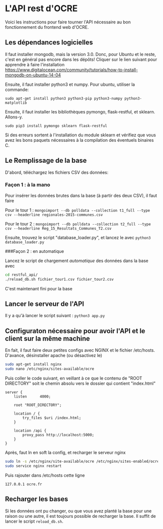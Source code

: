 # L'API rest d'OCRE

Voici les instructions pour faire tourner l'API nécessaire au bon fonctionnement du frontend web d'OCRE.

## Les dépendances logicielles

Il faut installer mongodb, mais la version 3.0. Donc, pour Ubuntu et le reste, c'est en général pas encore dans les dépôts!
Cliquer sur le lien suivant pour apprendre à faire l'installation https://www.digitalocean.com/community/tutorials/how-to-install-mongodb-on-ubuntu-14-04

Ensuite, il faut installer python3 et numpy. Pour ubuntu, utiliser la commande:

`sudo apt-get install python3 python3-pip python3-numpy python3-matplotlib`


Ensuite, il faut installer les bibliothèques pymongo, flask-restful, et sklearn. Allons-y.

`sudo pip3 install pymongo sklearn flask-restful`

Si des erreurs sortent à l'installation  du module sklearn et vérifiez que vous avez les bons paquets nécessaires à la compilation des éventuels binaires C.

## Le Remplissage de la base

D'abord, téléchargez les fichiers CSV des données:

### Façon 1 : à la mano
Pour insérer les données brutes dans la base (à partir des deux CSV), il faut faire

Pour le tour 1 :
`mongoimport --db polldata --collection t1_full --type csv --headerline regionales-2015-communes.csv`

Pour le tour 2 :
`mongoimport --db polldata --collection t2_full --type csv --headerline Reg_15_Resultats_Communes_T2.csv`


Ensuite, trouvez le script "database_loader.py", et lancez le avec
`python3 database_loader.py`

###Façon 2 : en automatique

Lancez le script de chargement *automatique* des données dans la base avec

```bash
cd restful_api/
./reload_db.sh fichier_tour1.csv fichier_tour2.csv
```

C'est maintenant fini pour la base

## Lancer le serveur de l'API

Il y a qu'à lancer le script suivant :
`python3 app.py`

## Configuraton nécessaire pour avoir l'API et le client sur la même machine

En fait, il faut faire deux petites configs avec NGINX et le fichier /etc/hosts. D'avance, désinstaller apache (ou désactivez le)

```bash
sudo apt-get install nginx
sudo nano /etc/nginx/sites-available/ocre
```

Puis coller le code suivant, en veillant à ce que le contenu de "ROOT DIRECTORY" soit le chemin absolu vers le dossier qui contient "index.html"

```nginx
server {
    listen      4000;

    root "ROOT_DIRECTORY";

    location / {
        try_files $uri /index.html;
    }

    location /api {
        proxy_pass http://localhost:5000;
    }
}
```

Après, faut ln en soft la config, et recharger le serveur nginx

```bash
sudo ln -s /etc/nginx/site-available/ocre /etc/nginx/sites-enabled/ocre
sudo service nginx restart
```

Puis rajouter dans /etc/hosts cette ligne

`127.0.0.1 ocre.fr`


## Recharger les bases

Si les données ont pu changer, ou que vous avez planté la base pour une raison ou une autre, il est toujours possible de recharger la base. Il suffit de lancer le script `reload_db.sh`.
